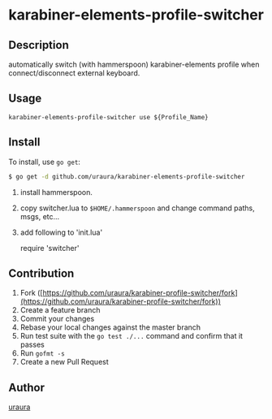 # karabiner-elements-profile-switcher



## Description
automatically switch (with hammerspoon) karabiner-elements profile when connect/disconnect external keyboard.

## Usage
```
karabiner-elements-profile-switcher use ${Profile_Name}
```

## Install

To install, use `go get`:

```bash
$ go get -d github.com/uraura/karabiner-elements-profile-switcher
```

1. install hammerspoon.
2. copy switcher.lua to `$HOME/.hammerspoon` and change command paths, msgs, etc...
3. add following to 'init.lua'

   require 'switcher'

## Contribution

1. Fork ([https://github.com/uraura/karabiner-profile-switcher/fork](https://github.com/uraura/karabiner-profile-switcher/fork))
1. Create a feature branch
1. Commit your changes
1. Rebase your local changes against the master branch
1. Run test suite with the `go test ./...` command and confirm that it passes
1. Run `gofmt -s`
1. Create a new Pull Request

## Author

[uraura](https://github.com/uraura)
